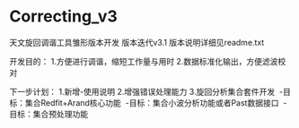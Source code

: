 # Correcting_v3

天文旋回调谐工具雏形版本开发
版本迭代v3.1
版本说明详细见readme.txt

开发目的：
1.方便进行调谐，缩短工作量与用时
2.数据标准化输出，方便滤波校对

下一步计划：
1.新增-使用说明
2.增强错误处理能力
3.旋回分析集合套件开发
  -目标：集合Redfit+Arand核心功能
  -目标：集合小波分析功能或者Past数据接口
  -目标：集合预处理功能
